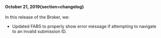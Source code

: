 #### October 21, 2019{section=changelog}
In this release of the Broker, we:

* Updated FABS to properly show error message if attempting to navigate to an invalid submission ID.
